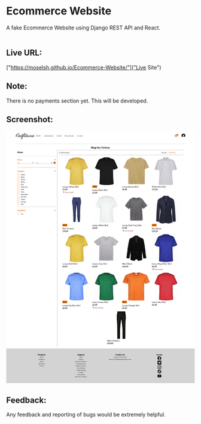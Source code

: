 # Ecommerce Website
A fake Ecommerce Website using Django REST API and React.
<br><br>

## Live URL:
["https://moselsh.github.io/Ecommerce-Website/"]("Live Site")

## Note:
There is no payments section yet. This will be developed.

## Screenshot:
![](Screenshot.png)

## Feedback:
Any feedback and reporting of bugs would be extremely helpful.
